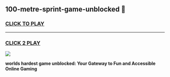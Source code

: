 
## 100-metre-sprint-game-unblocked 👋
<h3>
<a href="https://premium.freeplayer.one?title=100-metre-sprint-game-unblocked&ref=14F">CLICK TO PLAY</a></h3>
<hr>

<h3>
<a href="https://premium.freeplayer.one?title=100-metre-sprint-game-unblocked&ref=14F">CLICK 2 PLAY</a>
  
</h3>

<a href="https://premium.freeplayer.one?title=100-metre-sprint-game-unblocked&ref=12F/"><img src="https://clearcache.store/games.png"></a>


**worlds hardest game unblocked: Your Gateway to Fun and Accessible Online Gaming**
